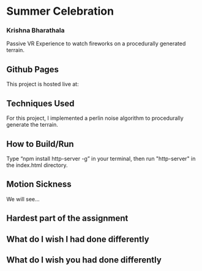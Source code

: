 # Summer Celebration
### Krishna Bharathala

Passive VR Experience to watch fireworks on a procedurally generated terrain.

## Github Pages
This project is hosted live at: 

## Techniques Used
For this project, I implemented a perlin noise algorithm to procedurally generate the terrain.

## How to Build/Run
Type “npm install http-server -g” in your terminal, then run "http-server" in the index.html directory.

## Motion Sickness
We will see...

## Hardest part of the assignment

## What do I wish I had done differently

## What do I wish you had done differently
